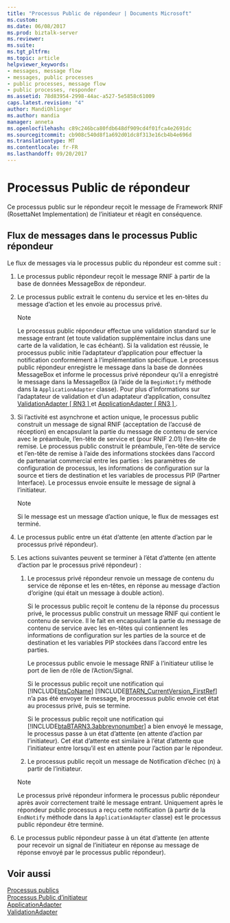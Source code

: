 ```yaml
---
title: "Processus Public de répondeur | Documents Microsoft"
ms.custom: 
ms.date: 06/08/2017
ms.prod: biztalk-server
ms.reviewer: 
ms.suite: 
ms.tgt_pltfrm: 
ms.topic: article
helpviewer_keywords:
- messages, message flow
- messages, public processes
- public processes, message flow
- public processes, responder
ms.assetid: 78d83954-2998-44ac-a527-5e5858c61009
caps.latest.revision: "4"
author: MandiOhlinger
ms.author: mandia
manager: anneta
ms.openlocfilehash: c89c246bca80fdb648df909cd4f01fca4e2691dc
ms.sourcegitcommit: cb908c540d8f1a692d01dc8f313e16cb4b4e696d
ms.translationtype: MT
ms.contentlocale: fr-FR
ms.lasthandoff: 09/20/2017
---
```

# <a name="responder-public-process"></a>Processus Public de répondeur
Ce processus public sur le répondeur reçoit le message de Framework RNIF (RosettaNet Implementation) de l’initiateur et réagit en conséquence.  
  
## <a name="message-flow-in-the-responder-public-process"></a>Flux de messages dans le processus Public répondeur  
 Le flux de messages via le processus public du répondeur est comme suit :  
  
1.  Le processus public répondeur reçoit le message RNIF à partir de la base de données MessageBox de répondeur.  
  
2.  Le processus public extrait le contenu du service et les en-têtes du message d’action et les envoie au processus privé.  
  
    > [!NOTE]
    >  Le processus public répondeur effectue une validation standard sur le message entrant (et toute validation supplémentaire inclus dans une carte de la validation, le cas échéant). Si la validation est réussie, le processus public initie l’adaptateur d’application pour effectuer la notification conformément à l’implémentation spécifique. Le processus public répondeur enregistre le message dans la base de données MessageBox et informe le processus privé répondeur qu’il a enregistré le message dans la MessageBox (à l’aide de la `BeginNotify` méthode dans la `ApplicationAdapter` classe). Pour plus d’informations sur l’adaptateur de validation et d’un adaptateur d’application, consultez [ValidationAdapter &#91; RN3 &#93; ](../../adapters-and-accelerators/accelerator-rosettanet/validationadapter.md) et [ApplicationAdapter &#91; RN3 &#93; ](../../adapters-and-accelerators/accelerator-rosettanet/applicationadapter.md).  
  
3.  Si l’activité est asynchrone et action unique, le processus public construit un message de signal RNIF (acceptation de l’accusé de réception) en encapsulant la partie du message de contenu de service avec le préambule, l’en-tête de service et (pour RNIF 2.01) l’en-tête de remise. Le processus public construit le préambule, l’en-tête de service et l’en-tête de remise à l’aide des informations stockées dans l’accord de partenariat commercial entre les parties : les paramètres de configuration de processus, les informations de configuration sur la source et tiers de destination et les variables de processus PIP (Partner Interface). Le processus envoie ensuite le message de signal à l’initiateur.  
  
    > [!NOTE]
    >  Si le message est un message d’action unique, le flux de messages est terminé.  
  
4.  Le processus public entre un état d’attente (en attente d’action par le processus privé répondeur).  
  
5.  Les actions suivantes peuvent se terminer à l’état d’attente (en attente d’action par le processus privé répondeur) :  
  
    1.  Le processus privé répondeur renvoie un message de contenu du service de réponse et les en-têtes, en réponse au message d’action d’origine (qui était un message à double action).  
  
         Si le processus public reçoit le contenu de la réponse du processus privé, le processus public construit un message RNIF qui contient le contenu de service. Il le fait en encapsulant la partie du message de contenu de service avec les en-têtes qui contiennent les informations de configuration sur les parties de la source et de destination et les variables PIP stockées dans l’accord entre les parties.  
  
         Le processus public envoie le message RNIF à l’initiateur utilise le port de lien de rôle de l’Action/Signal.  
  
         Si le processus public reçoit une notification qui [!INCLUDE[btsCoName](../../includes/btsconame-md.md)] [!INCLUDE[BTARN_CurrentVersion_FirstRef](../../includes/btarn-currentversion-firstref-md.md)] n’a pas été envoyer le message, le processus public envoie cet état au processus privé, puis se termine.  
  
         Si le processus public reçoit une notification qui [!INCLUDE[btaBTARN3.3abbrevnonumber](../../includes/btabtarn3-3abbrevnonumber-md.md)] a bien envoyé le message, le processus passe à un état d’attente (en attente d’action par l’initiateur). Cet état d’attente est similaire à l’état d’attente que l’initiateur entre lorsqu’il est en attente pour l’action par le répondeur.  
  
    2.  Le processus public reçoit un message de Notification d’échec (n) à partir de l’initiateur.  
  
    > [!NOTE]
    >  Le processus privé répondeur informera le processus public répondeur après avoir correctement traité le message entrant. Uniquement après le répondeur public processus a reçu cette notification (à partir de la `EndNotify` méthode dans la `ApplicationAdapter` classe) est le processus public répondeur être terminé.  
  
6.  Le processus public répondeur passe à un état d’attente (en attente pour recevoir un signal de l’initiateur en réponse au message de réponse envoyé par le processus public répondeur).  
  
## <a name="see-also"></a>Voir aussi  
 [Processus publics](../../adapters-and-accelerators/accelerator-rosettanet/public-processes.md)   
 [Processus Public d’initiateur](../../adapters-and-accelerators/accelerator-rosettanet/initiator-public-process.md)   
 [ApplicationAdapter](../../adapters-and-accelerators/accelerator-rosettanet/applicationadapter.md)   
 [ValidationAdapter](../../adapters-and-accelerators/accelerator-rosettanet/validationadapter.md)